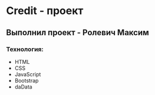 # Credit - проект
## Выполнил проект - Ролевич Максим
### Технология:
- HTML
- CSS
- JavaScript
- Bootstrap
- daData
